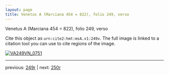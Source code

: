 ```yaml
---
layout: page
title: Venetus A (Marciana 454 = 822), folio 249, verso
---
```


Venetus A (Marciana 454 = 822), folio 249, verso

Cite this object as `urn:cite2:hmt:msA.v1:249v`.  The full image is linked to a citation tool you can use to cite regions of the image.

[![VA249VN_0751](http://www.homermultitext.org/iipsrv?IIIF=/project/homer/pyramidal/deepzoom/hmt/vaimg/2017a/VA249VN_0751.tif/full/800,/0/default.jpg)](http://www.homermultitext.org/ict2/?urn=urn:cite2:hmt:vaimg.2017a:VA249VN_0751) 

---

previous:  [249r](../249r/) | next: [250r](../250r/)